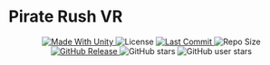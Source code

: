 <p align="center"><h1>Pirate Rush VR</h1></p>
<p align="center">

  <a>
    <a href="https://unity.com/">
    <img alt="Made With Unity" src="https://img.shields.io/badge/made%20with-Unity-57b9d3.svg?logo=Unity">
    </a>
  <a>
  <img alt="License" src="https://img.shields.io/github/license/szejkerek/LethalSpeed?logo=github">
  </a>
  <a>
    <a href="https://github.com/szejkerek/LethalSpeed/commits/main/">
    <img alt="Last Commit" src="https://img.shields.io/github/last-commit/szejkerek/LethalSpeed?logo=Mapbox&color=orange">
  </a>
  <a>
    <img alt="Repo Size" src="https://img.shields.io/github/repo-size/szejkerek/LethalSpeed?logo=VirtualBox">
  </a>
  <a href="https://github.com/szejkerek/LethalSpeed/releases">
    <img alt="GitHub Release" src="https://img.shields.io/github/v/release/szejkerek/LethalSpeed">
  </a>
  <a>
    <img alt="GitHub stars" src="https://img.shields.io/github/stars/szejkerek/LethalSpeed?branch=main&label=Stars&logo=GitHub&logoColor=ffffff&labelColor=282828&color=informational&style=flat">
  </a>
  <a>
    <img alt="GitHub user stars" src="https://img.shields.io/github/stars/szejkerek?affiliations=OWNER&branch=main&label=User%20Stars&logo=GitHub&logoColor=ffffff&labelColor=282828&color=informational&style=flat">
  </a>
</p>
